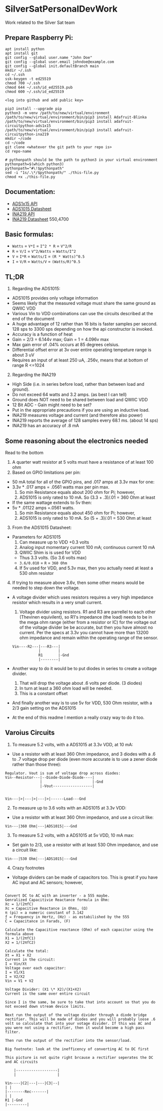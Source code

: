 # SilverSatPersonalDevWork

Work related to the Silver Sat team

###

## Prepare Raspberry Pi:

```
apt install python
apt install git
git config --global user.name "John Doe"
git config --global user.email johndoe@example.com
git config --global init.defaultBranch main
mkdir ~/.ssh
cd ~/.ssh
ssk-keygen -t ed25519
chmod 700 ~/.ssh
chmod 644 ~/.ssh/id_ed25519.pub
chmod 600 ~/.ssh/id_ed25519

<log into github and add public key>

pip3 install --upgrade pip
python3 -m venv /path/to/new/virtual/environment
/path/to/new/virtual/environment/bin/pip3 install Adafruit-Blinka
/path/to/new/virtual/environment/bin/pip3 install adafruit-circuitpython-ads1x15
/path/to/new/virtual/environment/bin/pip3 install adafruit-circuitpython-ina219
mkdir ~/code
cd ~/code
git clone <whatever the git path to your repo is>
cd repo-name

# pythonpath should be the path to python3 in your virtual environment
pythonpath=$(which python3)
pythonpath="#\!$pythonpath"
sed -i "1s/.\*/$pythonpath/" ./this-file.py
chmod +x ./this-file.py
```

## Documentation:

- [ADS1x15 API](https://docs.circuitpython.org/projects/ads1x15/en/stable/)
- [ADS1015 Datasheet](https://cdn-shop.adafruit.com/datasheets/ads1015.pdf)
- [INA219 API](https://docs.circuitpython.org/projects/ina219/en/stable/)
- [INA219 Datasheet](https://cdn-learn.adafruit.com/downloads/pdf/adafruit-ina219-current-sensor-breakout.pdf)
  550,4700

## Basic formulas:

- `Watts` = `V*I` = `I^2 * R` = `V^2/R`
- `R` = `V/I` = `V^2/Watts` = `Watts/I^2`
- `V` = `I*R` = `Watts/I` = `(R * Watts)^0.5`
- `I` = `V/R` = `Watts/V` = `(Watts/R)^0.5`

## TL;DR

1. Regarding the ADS1015:

- ADS1015 provides only voltage information
- Seems likely that the measured voltage must share the same ground as QWIIC VDD
- Various Vin to VDD combinations can use the circuits described at the end of the document
- A huge advantage of 12 rather than 16 bits is faster samples per second. 128 sps to 3300 sps depending on how the api constructor is invoked.
- Accuracy is a function of heat
- Gain = 2/3 = 6.144v max; Gain = 1 = 4.096v max
- Max gain error of .04% occurs at 85 degrees celsius.
- Differential offset error at 3v over entire operating tempeture range is about 3 uV
- Requires an input of at least 250 uA, .256v, means that at bottom of range R <=1024

2. Regarding the INA219

- High Side (i.e. in series before load, rather than between load and ground).
- Do not exceed 64 watts and 3.2 amps. (as best I can tell)
- Ground does NOT need to be shared between load and QWIIC VDD
- 12 Bit ADC - Gain might need to be set?
- Put in the appropriate precautions if you are using an inductive load.
- INA219 measures voltage and current (and therefore also power)
- INA219 reports the average of 128 samples every 68.1 ms. (about 14 sps)
- INA219 has an accuracy of .8 mA

## Some reasoning about the electronics needed

Read to the bottom

1. A quarter watt resistor at 5 volts must have a resistance of at least 100 ohm
2. Based on GPIO limitations per pin:

- 50 mA total for all of the GPIO pins, and .017 amps at 3.3v max for one:
- 3.3v \* .017 amps = .0561 watts max per pin max.
  1. So min Resistance equals about 200 ohm for Pi; however,
  2. ADS1015 is only rated to 10 mA. So (3.3 + .3)/.01 = 360 Ohm at least
- If the same wattage extends to 5v then:
- 5v \* .01122 amps =.0561 watts.
  1. So min Resistance equals about 450 ohm for Pi; however,
  2. ADS1015 is only rated to 10 mA. So (5 + .3)/.01 = 530 Ohm at least

3. From the ADS1015 Datasheet:

- Parameters for ADS1015
  1. Can measure up to VDD +0.3 volts
  2. Analog input momentary current 100 mA; continuous current 10 mA
  3. QWIIC Shim is is used for VDD
  - Thus 3.3 volts. (So 3.6 volts max)
  - `3.6/0.010` = `R` = `360 Ohm`
  4. If 5v used for VDD, and 5.3v max, then you actually need at least a 530 ohm resistor

4. If trying to measure above 3.6v, then some other means would be needed to step down the voltage.

- A voltage divider which uses resistors requires a very high impedance resistor which results in a very small current.

  1. Voltage divider using resistors. R1 and R3 are parrellel to each other (Thevinen equivilent), so R1's impedance (the load) needs to be in the mega ohm range (either from a resistor or IC) for the voltage out of the voltage divider be be accurate, but then you have almost no current. Per the specs at 3.3v you cannot have more than 13200 ohm impedance and remain within the operating range of the sensor.

  ```
  Vin----R2---|---R3---|
              |        |
              R1       |-Gnd
              |--------|
  ```

- Another way to do it would be to put diodes in series to create a voltage divider.
  1. That will drop the voltage about .6 volts per diode. (3 diodes)
  2. In turn at least a 360 ohm load will be needed.
  3. This is a constant offset
- And finally another way is to use 5v for VDD, 530 Ohm resistor, with a 2/3 gain setting on the ADS1015
- At the end of this readme I mention a really crazy way to do it too.

## Varoius Circuits

1. To measure 5.2 volts, with a ADS1015 at 3.3v VDD, at 10 mA:

- Use a resistor with at least 360 Ohm impedance, and 3 diodes with a .6 to .7 voltage drop per diode (even more accurate is to use a zener diode rather than those three):

```
Regulator. Vout is sum of voltage drop across diodes:
Vin--Resistor---|--Diode-Diode-Diode----|
                |                       |-Gnd
                |-Vout------------------|


Vin---|>|---|>|---|>|------Load---Gnd

```

2. To measure up to 3.6 volts with an ADS1015 at 3.3v VDD:

- Use a resistor with at least 360 Ohm impedance, and use a circuit like:

```
Vin---|360 Ohm|---|ADS1015|---Gnd
```

3. To measure 5.2 volts, with a ADS1015 at 5v VDD, 10 mA max:

- Set gain to 2/3, use a resistor with at least 530 Ohm impedance, and use a circuit like:

```
Vin---|530 Ohm|---|ADS1015|---Gnd
```

4. Crazy footnotes

- Voltage dividers can be made of capacitors too. This is great if you have AC input and AC sensors; however,

```

Convert DC to AC with an inverter - a 555 maybe.
Genralized Capacitivie Reactance formula in Ohm:
Xc = 1/(2πfC)
Xc = Capacitive Reactance in Ohms, (Ω)
π (pi) = a numeric constant of 3.142
ƒ = Frequency in Hertz, (Hz) - as estabilished by the 555
C = Capacitance in Farads, (F)

Calculate the Capacitive reactance (Ohm) of each capacitor using the formula above
X1 = 1/(2πfC1)
X2 = 1/(2πfC2)

Calculate the total:
Xt = X1 + X2
Current in the circuit:
I = Vin/Xt
Voltage over each capacitor:
I = V1/X1
I = V2/X2
Vin = V1 + V2

Voltage Divider: (X1 \* X2)/(X1+X2)
Current is the same over entire circuit

Since I is the same, be sure to take that into account so that you do not exceed down stream device limits.

Next run the output of the voltage divider through a diode bridge rectifier. This will be made of diodes and you will probably loose .6 volt so calculate that into your votage divider. If this was AC and you were not using a rectifier, then it would become a high pass filter.

Then run the output of the rectifier into the sensor/load.

Big footnote: look at the inefficency of converting AC to DC first

This picture is not quite right brcause a rectifier seperates the DC and AC circuits

    |-------------------|
    |                   |

Vin----|C2|---|---|C3|--|
| |
|--------Rec-------|
| |
R1 |-Gnd
|---------|

```

```

```
